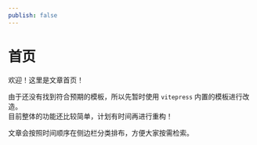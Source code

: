 ```yaml
---
publish: false
---
```


# 首页
欢迎！这里是文章首页！ 

由于还没有找到符合预期的模板，所以先暂时使用 `vitepress` 内置的模板进行改造。  
目前整体的功能还比较简单，计划有时间再进行重构！  

文章会按照时间顺序在侧边栏分类排布，方便大家按需检索。